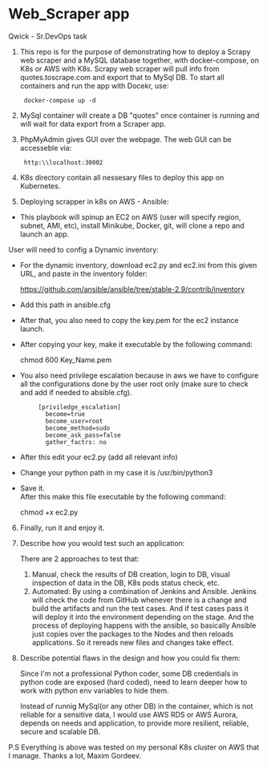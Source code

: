 # Web_Scraper app
Qwick - Sr.DevOps task

1. This repo is for the purpose of demonstrating how to deploy a Scrapy web scraper and a MySQL database together, with docker-compose, on K8s or AWS with K8s.
   Scrapy web scraper will pull info from quotes.toscrape.com and export that to MySql DB. 
   To start all containers and run the app with Docekr, use:

        docker-compose up -d

2. MySql container will create a DB "quotes" once container is running and will wait for data export from a Scraper app. 
3. PhpMyAdmin gives GUI over the webpage. The web GUI can be accesseble via: 

        http:\\localhost:30002


4. K8s directory contain all nessesary files to deploy this app on Kubernetes.

5.  Deploying scrapper in k8s on AWS - Ansible: 
  - This playbook will spinup an EC2 on AWS (user will specify region, subnet, AMI, etc), install Minikube, Docker, git, will clone a repo and launch an app.

  User will need to config a Dynamic inventory: 
   - For the dynamic inventory, download ec2.py and ec2.ini from this given URL, and paste in the inventory folder:
                      
        https://github.com/ansible/ansible/tree/stable-2.9/contrib/inventory

   - Add this path in ansible.cfg    
   - After that, you also need to copy the key.pem for the ec2 instance launch.
   - After copying your key, make it executable by the following command:
                   
        chmod 600 Key_Name.pem  

   - You also need privilege escalation because in aws we have to configure all the configurations done by the user root only 
       (make sure to check and add if needed to absible.cfg).

              [priviledge_escalation]                             
                become=true
                become_user=root
                become_method=sudo
                become_ask_pass=false
                gather_factrs: no

   -  After this edit your ec2.py (add all relevant info)
   -  Change your python path in my case it is /usr/bin/python3  
   - Save it.     
   After this make this file executable by the following command:
                  
        chmod +x ec2.py    

6. Finally, run it and enjoy it. 


7. Describe how you would test such an application: 
 
    There are 2 approaches to test that: 
     1. Manual, check the results of DB creation, login to DB, visual inspection of data in the DB, K8s pods status check, etc. 
     2. Automated:
        By using a combination of Jenkins and Ansible. Jenkins will check the code from GitHub whenever there is a change and build the artifacts and run the test cases. And if test cases pass it will deploy it into the environment depending on the stage. And the process of deploying happens with the ansible, so basically Ansible just copies over the packages to the Nodes and then reloads applications. So it rereads new files and changes take effect.
  

8. Describe potential flaws in the design and how you could fix them:

   Since I'm not a professional Python coder, some DB credentials in python code are exposed (hard coded), need to learn deeper how to work with python env variables to hide them. 

   Instead of runnig MySql(or any other DB) in the container, which is not reliable for a sensitive data, I would use AWS RDS or AWS Aurora, depends on needs and application, to provide more resilient, reliable, secure and scalable DB. 


 P.S
 Everything is above was tested on my personal K8s cluster on AWS that I manage. 
 Thanks a lot,
 Maxim Gordeev.   



   




